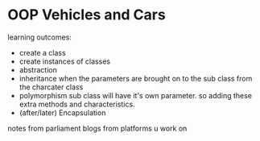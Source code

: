 # OOP Vehicles and Cars

learning outcomes:
- create a class
- create instances of classes
- abstraction
- inheritance
when the parameters are brought on to the sub class from the charcater class
- polymorphism
sub class will have it's own parameter. so adding these extra methods and characteristics. 
- (after/later) Encapsulation

notes from parliament
blogs from platforms u work on
